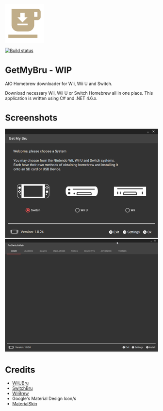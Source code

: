 ![Icon](https://raw.githubusercontent.com/DrHacknik/GetMyBru/master/Common/Icons/Icon128.png)

[![Build status](https://ci.appveyor.com/api/projects/status/rv1ka3qoiw4mqn0p/branch/master?svg=true)](https://ci.appveyor.com/project/zoltx23/getmybru/branch/master)
# GetMyBru - **WIP**
AIO Homebrew downloader for Wii, Wii U and Switch. 

Download necessary Wii, Wii U or Switch Homebrew all in one place. 
This application is written using C# and .NET 4.6.x. 


# Screenshots 
![ScreenMain](Common/Screenshots/GetMyBru_KQUhOMYpdt.png)
![ScreenMain](Common/Screenshots/GetMyBru_n8HqmX3518.png)
# Credits 
* [WiiUBru](https://wiiubru.com/appstore/#/)
* [SwitchBru](https://switchbru.com/appstore/#/)
* [WiiBrew](https://wiibrew.org/wiki/Main_Page)
* Google's Material Design Icon/s
* [MaterialSkin](https://github.com/IgnaceMaes/MaterialSkin)
